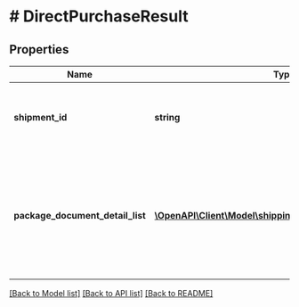 # # DirectPurchaseResult

## Properties

Name | Type | Description | Notes
------------ | ------------- | ------------- | -------------
**shipment_id** | **string** | The unique shipment identifier provided by a shipping service. |
**package_document_detail_list** | [**\OpenAPI\Client\Model\shipping\PackageDocumentDetail[]**](PackageDocumentDetail.md) | A list of post-purchase details about a package that will be shipped using a shipping service. | [optional]

[[Back to Model list]](../../README.md#models) [[Back to API list]](../../README.md#endpoints) [[Back to README]](../../README.md)
